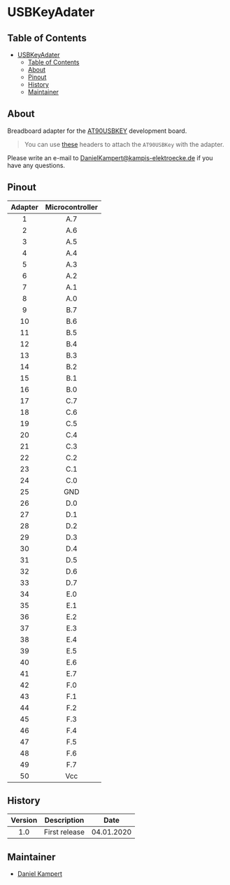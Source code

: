 # USBKeyAdater

## Table of Contents

- [USBKeyAdater](#usbkeyadater)
  - [Table of Contents](#table-of-contents)
  - [About](#about)
  - [Pinout](#pinout)
  - [History](#history)
  - [Maintainer](#maintainer)

## About

Breadboard adapter for the [AT90USBKEY](https://www.microchip.com/DevelopmentTools/ProductDetails/PartNO/AT90USBKEY2) development board.

> You can use [these](https://www.mouser.de/ProductDetail/Harwin/M52-5100545?qs=%2Fha2pyFaduhO%252BEepM1RQNXq7MdGdl0xmqxrysd7ByKdGvk59s6yMfA%3D%3D) headers to attach the `AT90USBKey` with the adapter.

Please write an e-mail to [DanielKampert@kampis-elektroecke.de](DanielKampert@kampis-elektroecke.de) if you have any questions.

## Pinout

| **Adapter** | **Microcontroller**              |
|:-----------:|:--------------------------------:|
| 1           | A.7                              |
| 2           | A.6                              |
| 3           | A.5                              |
| 4           | A.4                              |
| 5           | A.3                              |
| 6           | A.2                              |
| 7           | A.1                              |
| 8           | A.0                              |
| 9           | B.7                              |
| 10          | B.6                              |
| 11          | B.5                              |
| 12          | B.4                              |
| 13          | B.3                              |
| 14          | B.2                              |
| 15          | B.1                              |
| 16          | B.0                              |
| 17          | C.7                              |
| 18          | C.6                              |
| 19          | C.5                              |
| 20          | C.4                              |
| 21          | C.3                              |
| 22          | C.2                              |
| 23          | C.1                              |
| 24          | C.0                              |
| 25          | GND                              |
| 26          | D.0                              |
| 27          | D.1                              |
| 28          | D.2                              |
| 29          | D.3                              |
| 30          | D.4                              |
| 31          | D.5                              |
| 32          | D.6                              |
| 33          | D.7                              |
| 34          | E.0                              |
| 35          | E.1                              |
| 36          | E.2                              |
| 37          | E.3                              |
| 38          | E.4                              |
| 39          | E.5                              |
| 40          | E.6                              |
| 41          | E.7                              |
| 42          | F.0                              |
| 43          | F.1                              |
| 44          | F.2                              |
| 45          | F.3                              |
| 46          | F.4                              |
| 47          | F.5                              |
| 48          | F.6                              |
| 49          | F.7                              |
| 50          | Vcc                              |

## History

| **Version**  | **Description**                            | **Date**   |
|:------------:|:------------------------------------------:|:----------:|
| 1.0          | First release                              | 04.01.2020 |

## Maintainer

- [Daniel Kampert](mailto:DanielKampert@kampis-elektroecke.de)
